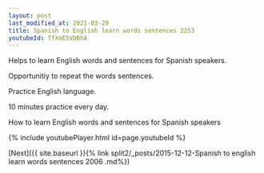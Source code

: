 ```yaml
---
layout: post
last_modified_at: 2021-03-29
title: Spanish to English learn words sentences 2253 
youtubeId: TfXmE5VDBhA
---
```

 
 
Helps to learn English words and sentences for Spanish speakers.

Opportunitiy to repeat the words sentences. 

Practice English language. 
 
10 minutes practice every day. 
 
How to learn English words and sentences for Spanish speakers 
 
{% include youtubePlayer.html id=page.youtubeId %}
 
 
[Next]({{ site.baseurl }}{% link  split2/_posts/2015-12-12-Spanish to english learn words sentences 2006 .md%})
 
